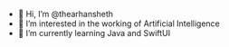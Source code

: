 - 👋 Hi, I’m @thearhansheth
- 👀 I’m interested in the working of Artificial Intelligence
- 🌱 I’m currently learning Java and SwiftUI
<!---
thearhansheth/thearhansheth is a ✨ special ✨ repository because its `README.md` (this file) appears on your GitHub profile.
You can click the Preview link to take a look at your changes.
--->
